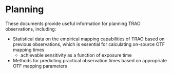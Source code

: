 # Planning

These documents provide useful information for planning TRAO observations, including:

- Statistical data on the empirical mapping capabilities of TRAO based on previous observations, 
  which is essential for calculating on-source OTF mapping times
  - achievable sensitivity as a function of exposure time
- Methods for predicting practical observation times based on appropriate OTF mapping parameters

